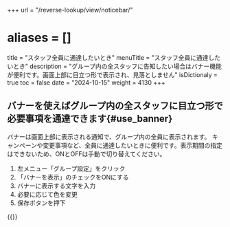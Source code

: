 +++
url = "/reverse-lookup/view/noticebar/"
# aliases = []
title = "スタッフ全員に通達したいとき"
menuTitle = "スタッフ全員に通達したいとき"
description = "グループ内の全スタッフに告知したい場合はバナー機能が便利です。画面上部に目立つ形で表示され、見落としません"
isDictionaly = true
toc = false
date = "2024-10-15"
weight = 4130
+++

## バナーを使えばグループ内の全スタッフに目立つ形で必要事項を通達できます{#use_banner}

バナーは画面上部に表示される通知で、グループ内の全員に表示されます。
キャンペーンや変更事項など、全員に通達したいときに便利です。表示期間の指定はできないため、ONとOFFは手動で切り替えてください。

1. 左メニュー「グループ設定」をクリック
2. 「バナーを表示」のチェックをONにする
3. バナーに表示する文字を入力
4. 必要に応じて色を変更
5. 保存ボタンを押下

{{<iTablet filename="img/banner" msg="バナーで全員に周知しよう" alice="pc">}}
